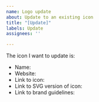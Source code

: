 ```yaml
---
name: Logo update
about: Update to an existing icon
title: "[Update]"
labels: Update
assignees: ''

---
```


<!-- Please fill in as many of these as you can. -->

The icon I want to update is: 

* Name: 
* Website: 
* Link to icon: 
* Link to SVG version of icon: 
* Link to brand guidelines: 
